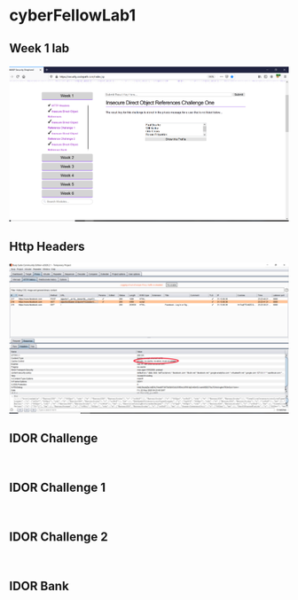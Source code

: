 # cyberFellowLab1


## Week 1 lab
<img src='week1.png' title='Http header' width='' alt='' />

## Http Headers
<img src='Lab1Http.jpg' title='Http header' width='' alt='' />

## IDOR Challenge 
<img src='IDOR1.gif' title='IDOR challenge' width='' alt='' />


## IDOR Challenge 1
<img src='IDORa1.gif' title='IDOR challenge 1' width='' alt='' />

## IDOR Challenge 2
<img src='IDORa2.gif' title='IDOR challenge 2' width='' alt='' />
<img src='IDORb2.gif' title='IDOR challenge 2' width='' alt='' />

## IDOR Bank
<img src='IDORBanka.gif' title='IDOR challenge 2' width='' alt='' />
<img src='IDORBankb.gif' title='IDOR challenge 2' width='' alt='' />
<img src='IDORBankc.gif' title='IDOR challenge 2' width='' alt='' />

